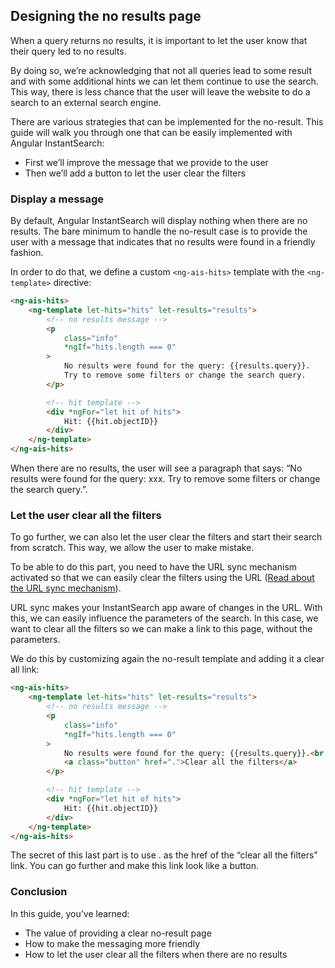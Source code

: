 ## Designing the no results page

When a query returns no results, it is important to let the user know that their query led to no results.

By doing so, we’re acknowledging that not all queries lead to some result and with some additional hints we can let them continue to use the search. This way, there is less chance that the user will leave the website to do a search to an external search engine.

There are various strategies that can be implemented for the no-result. This guide will walk you through one that can be easily implemented with Angular InstantSearch:

* First we’ll improve the message that we provide to the user
* Then we’ll add a button to let the user clear the filters

### Display a message

By default, Angular InstantSearch will display nothing when there are no results. The bare minimum to handle the no-result case is to provide the user with a message that indicates that no results were found in a friendly fashion.

In order to do that, we define a custom `<ng-ais-hits>` template with the `<ng-template>` directive:

```html
<ng-ais-hits>
    <ng-template let-hits="hits" let-results="results">
        <!-- no results message -->
        <p
            class="info"
            *ngIf="hits.length === 0"
        >
            No results were found for the query: {{results.query}}.
            Try to remove some filters or change the search query.
        </p>

        <!-- hit template -->
        <div *ngFor="let hit of hits">
            Hit: {{hit.objectID}}
        </div>
    </ng-template>
</ng-ais-hits>
```

When there are no results, the user will see a paragraph that says: “No results were found for the query: xxx. Try to remove some filters or change the search query.”.

### Let the user clear all the filters

To go further, we can also let the user clear the filters and start their search from scratch. This way, we allow the user to make mistake.

To be able to do this part, you need to have the URL sync mechanism activated so that we can easily clear the filters using the URL ([Read about the URL sync mechanism](/routing-and-urls.md)).

URL sync makes your InstantSearch app aware of changes in the URL. With this, we can easily influence the parameters of the search. In this case, we want to clear all the filters so we can make a link to this page, without the parameters.

We do this by customizing again the no-result template and adding it a clear all link:

```html
<ng-ais-hits>
    <ng-template let-hits="hits" let-results="results">
        <!-- no results message -->
        <p
            class="info"
            *ngIf="hits.length === 0"
        >
            No results were found for the query: {{results.query}}.<br />
            <a class="button" href=".">Clear all the filters</a>
        </p>

        <!-- hit template -->
        <div *ngFor="let hit of hits">
            Hit: {{hit.objectID}}
        </div>
    </ng-template>
</ng-ais-hits>
```

The secret of this last part is to use . as the href of the “clear all the filters” link. You can go further and make this link look like a button.

### Conclusion

In this guide, you’ve learned:

* The value of providing a clear no-result page
* How to make the messaging more friendly
* How to let the user clear all the filters when there are no results
